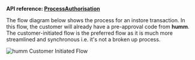 <strong>API reference: <a href="/api/process_authorisation/">ProcessAuthorisation</a></strong>

The flow diagram below shows the process for an instore transaction. In this flow, the customer will already have a pre-approval code from **humm**. The customer-initiated flow is the preferred flow as it is much more streamlined and synchronous i.e. it's not a broken up process.

<img src="/img/pos/flows/cust-initiated-flow.png" alt="humm Customer Initiated Flow">
